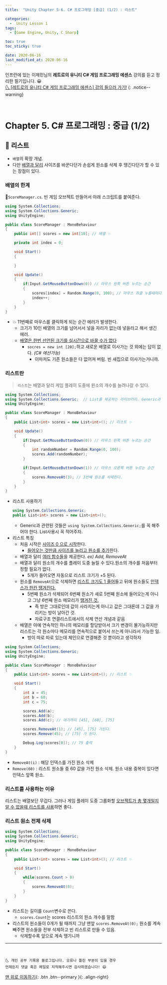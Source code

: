 ```yaml
---
title:  "Unity Chapter 5-6. C# 프로그래밍 [중급] (1/2) : 리스트" 

categories:
  -  Unity Lesson 1 
tags:
  - [Game Engine, Unity, C Sharp]

toc: true
toc_sticky: true

date: 2020-06-16
last_modified_at: 2020-06-16
---
```


인프런에 있는 이제민님의 **레트로의 유니티 C# 게임 프로그래밍 에센스** 강의를 듣고 정리한 필기입니다. 😀  
[🌜 [레트로의 유니티 C# 게임 프로그래밍 에센스] 강의 들으러 가기!](https://www.inflearn.com/course/%EC%9C%A0%EB%8B%88%ED%8B%B0-%EA%B2%8C%EC%9E%84-%ED%94%84%EB%A1%9C%EA%B7%B8%EB%9E%98%EB%B0%8D-%EC%97%90%EC%84%BC%EC%8A%A4)
{: .notice--warning}

<br>

# Chapter 5. C# 프로그래밍 : 중급 (1/2)

## 🔔 리스트
- `배열`의 확장 개념. 
- 다만 <u>배열과 달리</u> 사이즈를 바꾼다던가 손쉽게 원소를 삭제 후 땡긴다던가 할 수 있는 장점이 있다.

### 배열의 한계

📜`ScoreManager.cs`. 빈 게임 오브젝트 만들어서 아래 스크립트를 붙여준다.

```c#
using System.Collections;
using System.Collections.Generic;
using UnityEngine;

public class ScoreManager : MonoBehaviour
{
    public int[] scores = new int[10]; // 배열 ✨

    private int index = 0;

    void Start()
    {
        
    }

    void Update()
    {
        if(Input.GetMouseButtonDown(0)) // 마우스 왼쪽 버튼 누르는 순간
        {
            scores[index] = Random.Range(0, 100); // 마우스 좌클 누를때마다 배열의 원소에 '차례대로' 0~100사이의 랜덤 정수가 들어감
            index++;
        }
    }
}
```

- 💥 11번째로 마우스를 클릭하게 되는 순간 에러가 발생한다.
  - 크기가 10인 배열의 크기를 넘어서서 넣을 자리가 없는데 넣을라고 해서 생긴 에러.
  - <u>배열은 한번 선언된 크기를 실시간으로 바꿀 수가 없다</u>
    - `socres = new int [20];`하고 새로운 배열로 이사가는 것 외에는 답이 없다. *(C# 에선가능)*
      - 이마저도 기존 원소들은 다 없어져 버림. 빈 새집으로 이사가는거니까.

### 리스트란 

> `리스트`는 배열과 달리 게임 플레이 도중에 원소의 개수를 늘려나갈 수 있다.

```c#
using System.Collections;
using System.Collections.Generic;  // List를 제공하는 라이브러리. Generic과 관련된 것들은 C#에서 나중에 추가됐다.
using UnityEngine;

public class ScoreManager : MonoBehaviour
{
    public List<int> scores = new List<int>(); // 리스트 ✨

    void Update()
    {
        if(Input.GetMouseButtonDown(0)) // 마우스 왼쪽 버튼 누르는 순간
        {
            int randomNumber = Random.Range(0, 100);
            scores.Add(randomNumber);
        }

        if(Input.GetMouseButtonDown(1)) // 마우스 오른쪽 버튼 누르는 순간
        {
            scores.RemoveAt(3); // 3번째 원소를 삭제한다. 
        }
    }
}
```

- 리스트 사용하기
  ```c#
  using System.Collections.Generic;
  public List<int> scores = new List<int>();
  ```
  - Generic과 관련된 것들은 `using System.Collections.Generic;`를 꼭 해주어야 한다. List사용시 꼭 적어주자.
- 리스트 특징
  - 처음 시작은 <u>사이즈 0 으로 시작</u>한다. 
    - <u>들어오는 것만큼 사이즈를 늘리고 원소를 추가</u>한다.
  - 배열과 달리 <u>여러 함수들</u>을 제공한다. *ex) Add, RemoveAt*
  - 배열과 달리 원소의 개수를 플레이 도중 늘릴 수 있다.원소의 개수를 처음부터 정할 필요가 없다.
    - 5개가 들어오면 자동으로 리스트 크기가 +5 된다.
  - 원소를 `RemoveAt`으로 삭제하면 <u>리스트 크기도 1 줄어</u>들고 뒤에 원소들도 <u>인덱스가 한칸 땡겨진다.</u>
    - 5번째 원소가 삭제되어 6번째 원소가 새로 5번째 원소에 들어오는게 아니고 그냥 6번째 원소 메모리가 <U>땡겨진 것.</u>
      - 즉 방은 그대로인데 값이 사라지는게 아니고 값은 그대론데 그 값을 가리키는 방이 날아간 것.
      - 자료구조 연결리스트에서의 삭제 연산 개념과 같음
  - 배열은 아예 연속적인 하나의 메모리를 할당받아서 크기 변경이 불가능하지만 리스트는 각 원소마다 메모리를 연속적으로 붙어서 쓰는게 아니라서 가능한 일.
    - 방이 따로 따로 있는데 체인으로 연결해준 것 뿐이라고 생각하자

```c#
using System.Collections;
using System.Collections.Generic;  
using UnityEngine;

public class ScoreManager : MonoBehaviour
{
    public List<int> scores = new List<int>(); // 리스트 ✨

    void Start()
    {
        int a = 45;
        int b = 60;
        int c = 75;  

        scores.Add(a);
        scores.Add(b); 
        scores.Add(c); // 여기까지 [45], [60], [75]

        scores.RemoveAt(1); // [45], [75] 가된다.
        scores.Remove(45); // [75] 가 된다.

        Debug.Log(scores[0]); // 75 출력
    }
}
```

- `RemoveAt(i)` : 해당 인덱스를 가진 원소 삭제 
- `Remove(60)` : 리스트 원소들 중 60 값을 가진 원소 삭제. 원소 내용 중복이 있다면 인덱스 앞쪽 원소.

### 리스트를 사용하는 이유
리스트는 배열보단 무겁다. 그러나  게임 플레이 도중 그룹화할 <u>오브젝트가 총 몇개일지 알 수 없을때 리스트를 사용</u>하면 좋다.

### 리스트 원소 전체 삭제

```c#
using System.Collections;
using System.Collections.Generic;  
using UnityEngine;

public class ScoreManager : MonoBehaviour
{
    public List<int> scores = new List<int>(); // 리스트 ✨

    void Start()
    {
        while(scores.Count > 0)
        {
            scores.RemoveAt(0);
        }
    }
}
```
- 리스트는 길이를 `Count`변수로 쓴다. 
  - `scores.Count`는 scores 리스트의 원소 개수를 말함 
- 리스트의 원소들이 0개가 될 때까지 그냥 맨앞 `scores.RemoveAt(0);` 원소를 계속 빼주면 원소들을 전부 삭제하고 빈 리스트로 만들 수 있음.
  - 삭제할수록 앞으로 계속 땡기니까

***
<br>

    🌜 개인 공부 기록용 블로그입니다. 오류나 틀린 부분이 있을 경우 
    언제든지 댓글 혹은 메일로 지적해주시면 감사하겠습니다! 😄

[맨 위로 이동하기](#){: .btn .btn--primary }{: .align-right}